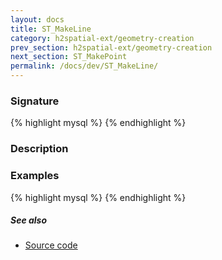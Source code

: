 ```yaml
---
layout: docs
title: ST_MakeLine
category: h2spatial-ext/geometry-creation
prev_section: h2spatial-ext/geometry-creation
next_section: ST_MakePoint
permalink: /docs/dev/ST_MakeLine/
---
```


### Signature

{% highlight mysql %}
{% endhighlight %}

### Description


### Examples

{% highlight mysql %}
{% endhighlight %}

##### See also

* <a href="https://github.com/irstv/H2GIS/blob/master/h2spatial-ext/src/main/java/org/h2gis/h2spatialext/function/spatial/create/ST_MakeLine.java" target="_blank">Source code</a>
